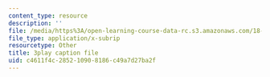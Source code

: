 ```yaml
---
content_type: resource
description: ''
file: /media/https%3A/open-learning-course-data-rc.s3.amazonaws.com/18-03-differential-equations-spring-2010/c4611f4c285210908186c49a7d27ba2f_YVcjNmjHik.srt
file_type: application/x-subrip
resourcetype: Other
title: 3play caption file
uid: c4611f4c-2852-1090-8186-c49a7d27ba2f
---
```

